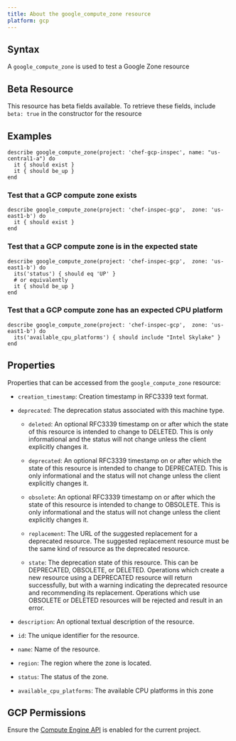 ```yaml
---
title: About the google_compute_zone resource
platform: gcp
---
```


## Syntax
A `google_compute_zone` is used to test a Google Zone resource


## Beta Resource
This resource has beta fields available. To retrieve these fields, include `beta: true` in the constructor for the resource

## Examples
```
describe google_compute_zone(project: 'chef-gcp-inspec', name: "us-central1-a") do
  it { should exist }
  it { should be_up }
end
```

### Test that a GCP compute zone exists

    describe google_compute_zone(project: 'chef-inspec-gcp',  zone: 'us-east1-b') do
      it { should exist }
    end

### Test that a GCP compute zone is in the expected state

    describe google_compute_zone(project: 'chef-inspec-gcp',  zone: 'us-east1-b') do
      its('status') { should eq 'UP' }
      # or equivalently
      it { should be_up }
    end

### Test that a GCP compute zone has an expected CPU platform

    describe google_compute_zone(project: 'chef-inspec-gcp',  zone: 'us-east1-b') do
      its('available_cpu_platforms') { should include "Intel Skylake" }
    end

## Properties
Properties that can be accessed from the `google_compute_zone` resource:


  * `creation_timestamp`: Creation timestamp in RFC3339 text format.

  * `deprecated`: The deprecation status associated with this machine type.

    * `deleted`: An optional RFC3339 timestamp on or after which the state of this resource is intended to change to DELETED. This is only informational and the status will not change unless the client explicitly changes it.

    * `deprecated`: An optional RFC3339 timestamp on or after which the state of this resource is intended to change to DEPRECATED. This is only informational and the status will not change unless the client explicitly changes it.

    * `obsolete`: An optional RFC3339 timestamp on or after which the state of this resource is intended to change to OBSOLETE. This is only informational and the status will not change unless the client explicitly changes it.

    * `replacement`: The URL of the suggested replacement for a deprecated resource. The suggested replacement resource must be the same kind of resource as the deprecated resource.

    * `state`: The deprecation state of this resource. This can be DEPRECATED, OBSOLETE, or DELETED. Operations which create a new resource using a DEPRECATED resource will return successfully, but with a warning indicating the deprecated resource and recommending its replacement. Operations which use OBSOLETE or DELETED resources will be rejected and result in an error.

  * `description`: An optional textual description of the resource.

  * `id`: The unique identifier for the resource.

  * `name`: Name of the resource.

  * `region`: The region where the zone is located.

  * `status`: The status of the zone.

  * `available_cpu_platforms`: The available CPU platforms in this zone


## GCP Permissions

Ensure the [Compute Engine API](https://console.cloud.google.com/apis/library/compute.googleapis.com/) is enabled for the current project.
